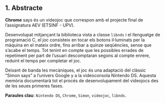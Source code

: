 ## 1. Abstracte
**Chrome** says és un videojoc que correspon amb el projecte final de l’assignatura AEV (ETSINF - UPV).

Desenvolupat mitjançant la biblioteca vista a classe `libnds` i el llenguatge de programació C, el joc consisteix en tocar els botons il·luminats per la màquina en el mateix ordre, fins arribar a quinze seqüències, sense que s’acabe el temps. Tot tenint	en compte que les possibles errades de repetiment per part de l’usuari descomptaran 	segons al compte enrere, reduint el temps per completar el joc.

Deixant de banda les mecàniques, el joc és una adaptació del clàssic “Simon says” a l’univers Google y a la videoconsola Nintendo DS. Aquesta memòria documentarà tot el procés de desenvolupament del videojocs des de les seues primeres fases.

  **Paraules clau**: `Nintendo DS`, `Chrome`, `Simon`, `videojoc`, `libnds`.
